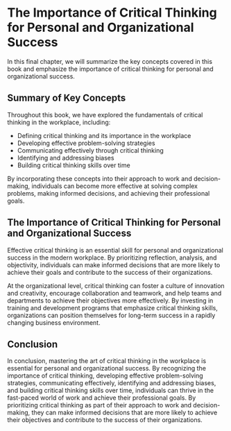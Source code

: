 The Importance of Critical Thinking for Personal and Organizational Success
===========================================================================================================================================================

In this final chapter, we will summarize the key concepts covered in this book and emphasize the importance of critical thinking for personal and organizational success.

Summary of Key Concepts
-----------------------

Throughout this book, we have explored the fundamentals of critical thinking in the workplace, including:

* Defining critical thinking and its importance in the workplace
* Developing effective problem-solving strategies
* Communicating effectively through critical thinking
* Identifying and addressing biases
* Building critical thinking skills over time

By incorporating these concepts into their approach to work and decision-making, individuals can become more effective at solving complex problems, making informed decisions, and achieving their professional goals.

The Importance of Critical Thinking for Personal and Organizational Success
---------------------------------------------------------------------------

Effective critical thinking is an essential skill for personal and organizational success in the modern workplace. By prioritizing reflection, analysis, and objectivity, individuals can make informed decisions that are more likely to achieve their goals and contribute to the success of their organizations.

At the organizational level, critical thinking can foster a culture of innovation and creativity, encourage collaboration and teamwork, and help teams and departments to achieve their objectives more effectively. By investing in training and development programs that emphasize critical thinking skills, organizations can position themselves for long-term success in a rapidly changing business environment.

Conclusion
----------

In conclusion, mastering the art of critical thinking in the workplace is essential for personal and organizational success. By recognizing the importance of critical thinking, developing effective problem-solving strategies, communicating effectively, identifying and addressing biases, and building critical thinking skills over time, individuals can thrive in the fast-paced world of work and achieve their professional goals. By prioritizing critical thinking as part of their approach to work and decision-making, they can make informed decisions that are more likely to achieve their objectives and contribute to the success of their organizations.
